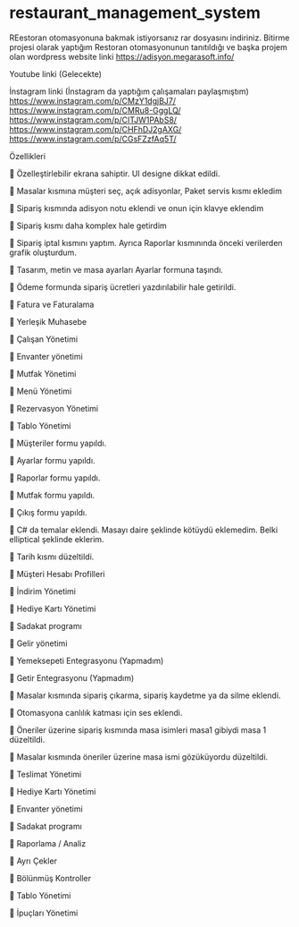 # restaurant_management_system

REestoran otomasyonuna bakmak istiyorsanız rar dosyasını indiriniz.
Bitirme projesi olarak yaptığım Restoran otomasyonunun tanıtıldığı ve başka projem olan wordpress website linki
https://adisyon.megarasoft.info/

Youtube linki 
(Gelecekte)

İnstagram linki (İnstagram da yaptığım çalışamaları paylaşmıştım)
https://www.instagram.com/p/CMzY1dgjBJ7/
https://www.instagram.com/p/CMRu8-GggLQ/
https://www.instagram.com/p/CITJW1PAbS8/
https://www.instagram.com/p/CHFhDJ2gAXG/
https://www.instagram.com/p/CGsFZzfAq5T/

Özellikleri 

📌 Özelleştirlebilir ekrana sahiptir. UI designe dikkat edildi.

📌 Masalar kısmına müşteri seç, açık adisyonlar, Paket servis kısmı ekledim

📌 Sipariş kısmında adisyon notu eklendi ve onun için klavye eklendim

📌 Sipariş kısmı daha komplex hale getirdim

📌 Sipariş iptal kısmını yaptım. Ayrıca Raporlar kısmınında önceki verilerden grafik oluşturdum.

📌 Tasarım, metin ve masa ayarları Ayarlar formuna taşındı.

📌 Ödeme formunda sipariş ücretleri yazdırılabilir hale getirildi.

📌 Fatura ve Faturalama

📌 Yerleşik Muhasebe

📌 Çalışan Yönetimi

📌 Envanter yönetimi

📌 Mutfak Yönetimi

📌 Menü Yönetimi

📌 Rezervasyon Yönetimi

📌 Tablo Yönetimi

📌 Müşteriler formu yapıldı.

📌 Ayarlar formu yapıldı.

📌 Raporlar formu yapıldı.

📌 Mutfak formu yapıldı.

📌 Çıkış formu yapıldı.

📌 C# da temalar eklendi. Masayı daire şeklinde kötüydü eklemedim. Belki elliptical şeklinde eklerim.

📌 Tarih kısmı düzeltildi.

📌 Müşteri Hesabı Profilleri

📌 İndirim Yönetimi

📌 Hediye Kartı Yönetimi

📌 Sadakat programı

📌 Gelir yönetimi

📌 Yemeksepeti Entegrasyonu (Yapmadım)

📌 Getir Entegrasyonu (Yapmadım)

📌 Masalar kısmında sipariş çıkarma, sipariş kaydetme ya da silme eklendi.

📌 Otomasyona canlılık katması için ses eklendi.

📌 Öneriler üzerine sipariş kısmında masa isimleri masa1 gibiydi masa 1 düzeltildi.

📌 Masalar kısmında öneriler üzerine masa ismi gözüküyordu düzeltildi.

📌 Teslimat Yönetimi

📌 Hediye Kartı Yönetimi

📌 Envanter yönetimi

📌 Sadakat programı

📌 Raporlama / Analiz

📌 Ayrı Çekler

📌 Bölünmüş Kontroller

📌 Tablo Yönetimi

📌 İpuçları Yönetimi



